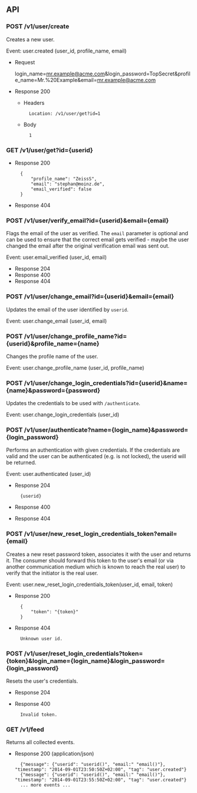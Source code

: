 ## API

### POST /v1/user/create

Creates a new user.

Event: user.created (user_id, profile_name, email)

+ Request 

	login_name=mr.example@acme.com&login_password=TopSecret&profile_name=Mr.%20Example&email=mr.example@acme.com

+ Response 200

	+ Headers

			Location: /v1/user/get?id=1

	+ Body

			1


### GET /v1/user/get?id={userid}

+ Response 200

		{
			"profile_name": "ZeissS",
			"email": "stephan@moinz.de",
			"email_verified": false
		}

+ Response 404

### POST /v1/user/verify_email?id={userid}&email={email}

Flags the email of the user as verified. The `email` parameter is optional and can be used to ensure that the correct email
gets verified - maybe the user changed the email after the original verification email was sent out.

Event: user.email_verified (user_id, email)

+ Response 204
+ Response 400
+ Response 404

### POST /v1/user/change_email?id={userid}&email={email}

Updates the email of the user identified by `userid`.

Event: user.change_email (user_id, email)

### POST /v1/user/change_profile_name?id={userid}&profile_name={name}

Changes the profile name of the user.

Event: user.change_profile_name (user_id, profile_name)

### POST /v1/user/change_login_credentials?id={userid}&name={name}&password={password}

Updates the credentials to be used with `/authenticate`.

Event: user.change_login_credentials (user_id)

### POST /v1/user/authenticate?name={login_name}&password={login_password}

Performs an authentication with given credentials. If the credentials are valid and the user can be authenticated (e.g. is not locked), the userid will be returned.

Event: user.authenticated (user_id)

+ Response 204

		{userid}

+ Response 400
+ Response 404

### POST /v1/user/new_reset_login_credentials_token?email={email}

Creates a new reset password token, associates it with the user and returns it. The consumer should forward this token to the user's email (or via another communication medium which is known to reach the real user) to verify that the initiator is the real user.

Event: user.new_reset_login_credentials_token(user_id, email, token)

+ Response 200

		{
			"token": "{token}"
		}

+ Response 404

		Unknown user id.

### POST /v1/user/reset_login_credentials?token={token}&login_name={login_name}&login_password={login_password}

Resets the user's credentials.

+ Response 204
+ Response 400

		Invalid token.


### GET /v1/feed

Returns all collected events.

+ Response 200 (application/json)

		{"message": {"userid": "userid()", "email:" "email()"}, "timestamp": "2014-09-01T23:50:50Z+02:00", "tag": "user.created"}
		{"message": {"userid": "userid()", "email:" "email()"}, "timestamp": "2014-09-01T23:55:50Z+02:00", "tag": "user.created"}
		... more events ...



